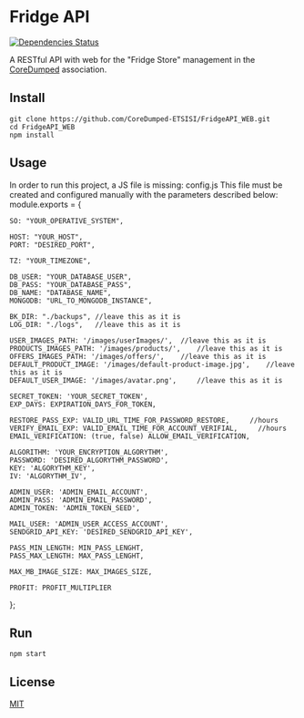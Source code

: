 # Fridge API

[![Dependencies Status][npm-image]][npm-url]

A RESTful API with web for the "Fridge Store" management in the [CoreDumped](http://coredumped.es/) association.

## Install

```
git clone https://github.com/CoreDumped-ETSISI/FridgeAPI_WEB.git
cd FridgeAPI_WEB
npm install
```
## Usage

In order to run this project, a JS file is missing: config.js
This file must be created and configured manually with the parameters described below:
module.exports = {

    SO: "YOUR_OPERATIVE_SYSTEM",

    HOST: "YOUR_HOST",
    PORT: "DESIRED_PORT",

    TZ: "YOUR_TIMEZONE",

    DB_USER: "YOUR_DATABASE_USER",
    DB_PASS: "YOUR_DATABASE_PASS",
    DB_NAME: "DATABASE_NAME",
    MONGODB: "URL_TO_MONGODB_INSTANCE",

    BK_DIR: "./backups", //leave this as it is
    LOG_DIR: "./logs",   //leave this as it is

    USER_IMAGES_PATH: '/images/userImages/',  //leave this as it is
    PRODUCTS_IMAGES_PATH: '/images/products/',    //leave this as it is
    OFFERS_IMAGES_PATH: '/images/offers/',    //leave this as it is
    DEFAULT_PRODUCT_IMAGE: '/images/default-product-image.jpg',    //leave this as it is
    DEFAULT_USER_IMAGE: '/images/avatar.png',     //leave this as it is

    SECRET_TOKEN: 'YOUR_SECRET_TOKEN',
    EXP_DAYS: EXPIRATION_DAYS_FOR_TOKEN,

    RESTORE_PASS_EXP: VALID_URL_TIME_FOR_PASSWORD_RESTORE,     //hours
    VERIFY_EMAIL_EXP: VALID_EMAIL_TIME_FOR_ACCOUNT_VERIFIAL,     //hours
    EMAIL_VERIFICATION: (true, false) ALLOW_EMAIL_VERIFICATION,

    ALGORITHM: 'YOUR_ENCRYPTION_ALGORYTHM',
    PASSWORD: 'DESIRED_ALGORYTHM_PASSWORD',
    KEY: 'ALGORYTHM_KEY',
    IV: 'ALGORYTHM_IV',

    ADMIN_USER: 'ADMIN_EMAIL_ACCOUNT',
    ADMIN_PASS: 'ADMIN_EMAIL_PASSWORD',
    ADMIN_TOKEN: 'ADMIN_TOKEN_SEED',

    MAIL_USER: 'ADMIN_USER_ACCESS_ACCOUNT',
    SENDGRID_API_KEY: 'DESIRED_SENDGRID_API_KEY',

    PASS_MIN_LENGTH: MIN_PASS_LENGHT,
    PASS_MAX_LENGTH: MAX_PASS_LENGHT,

    MAX_MB_IMAGE_SIZE: MAX_IMAGES_SIZE,

    PROFIT: PROFIT_MULTIPLIER
};

## Run

```
npm start
```

## License

[MIT](http://vjpr.mit-license.org)

[npm-image]: https://david-dm.org/CoreDumped-ETSISI/FridgeAPI_WEB.svg
[npm-url]: https://github.com/CoreDumped-ETSISI/FridgeAPI_WEB/network/dependencies

